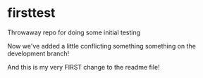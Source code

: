 # firsttest

Throwaway repo for doing some initial testing

Now we've added a little conflicting something something on the development branch!

And this is my very FIRST change to the readme file!
